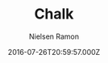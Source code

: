 ---
title: Chalk
github: https://github.com/nielsenramon/chalk
demo: https://chalk.nielsenramon.com
author: Nielsen Ramon
ssg:
  - Jekyll
cms:
  - Markdown
date: 2016-07-26T20:59:57.000Z
description: >-
  Chalk is a high quality, completely customizable, performant and 100% free
  Jekyll blog theme.
draft: true
publish_date: '2016-07-26T20:59:57Z'
update_date: '2019-12-21T19:44:00Z'
github_star: 1134
github_fork: 436
---